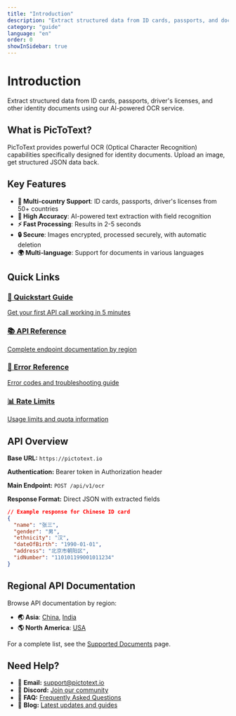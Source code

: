 ```yaml
---
title: "Introduction"
description: "Extract structured data from ID cards, passports, and documents using AI-powered OCR"
category: "guide"
language: "en"
order: 0
showInSidebar: true
---
```


# Introduction

Extract structured data from ID cards, passports, driver's licenses, and other identity documents using our AI-powered OCR service.

## What is PicToText?

PicToText provides powerful OCR (Optical Character Recognition) capabilities specifically designed for identity documents. Upload an image, get structured JSON data back.

## Key Features

- **📄 Multi-country Support**: ID cards, passports, driver's licenses from 50+ countries
- **🎯 High Accuracy**: AI-powered text extraction with field recognition
- **⚡ Fast Processing**: Results in 2-5 seconds
- **🔒 Secure**: Images encrypted, processed securely, with automatic deletion
- **🌍 Multi-language**: Support for documents in various languages

## Quick Links

<div class="grid grid-cols-1 md:grid-cols-2 gap-4 my-8">
  <a href="./quickstart" class="block p-6 border rounded-lg hover:bg-gray-50">
    <h3 class="text-lg font-semibold mb-2">🚀 Quickstart Guide</h3>
    <p class="text-gray-600">Get your first API call working in 5 minutes</p>
  </a>

  <a href="./supported-documents" class="block p-6 border rounded-lg hover:bg-gray-50">
    <h3 class="text-lg font-semibold mb-2">📚 API Reference</h3>
    <p class="text-gray-600">Complete endpoint documentation by region</p>
  </a>

  <a href="./errors" class="block p-6 border rounded-lg hover:bg-gray-50">
    <h3 class="text-lg font-semibold mb-2">🔧 Error Reference</h3>
    <p class="text-gray-600">Error codes and troubleshooting guide</p>
  </a>

  <a href="./limits" class="block p-6 border rounded-lg hover:bg-gray-50">
    <h3 class="text-lg font-semibold mb-2">📊 Rate Limits</h3>
    <p class="text-gray-600">Usage limits and quota information</p>
  </a>
</div>

## API Overview

**Base URL:** `https://pictotext.io`

**Authentication:** Bearer token in Authorization header

**Main Endpoint:** `POST /api/v1/ocr`

**Response Format:** Direct JSON with extracted fields

```json
// Example response for Chinese ID card
{
  "name": "张三",
  "gender": "男",
  "ethnicity": "汉",
  "dateOfBirth": "1990-01-01",
  "address": "北京市朝阳区",
  "idNumber": "110101199001011234"
}
```

## Regional API Documentation

Browse API documentation by region:

- **🌏 Asia**: [China](./reference/asia/china/id-card), [India](./reference/asia/india/aadhaar-front)
- **🌎 North America**: [USA](./reference/north-america/usa/drivers-license)

For a complete list, see the [Supported Documents](./supported-documents) page.

## Need Help?

- 📧 **Email:** support@pictotext.io
- 💬 **Discord:** [Join our community](https://discord.gg/pictotext)
- 📖 **FAQ:** [Frequently Asked Questions](/docs/faq)
- 📝 **Blog:** [Latest updates and guides](/blog)